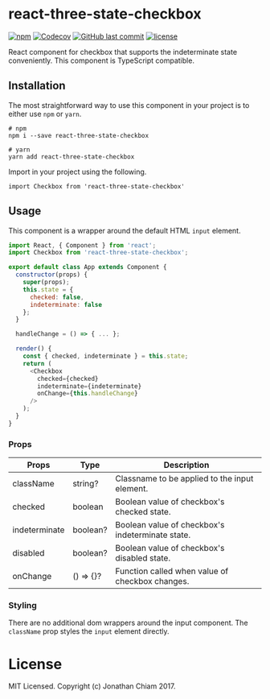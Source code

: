 # react-three-state-checkbox

[![npm](https://img.shields.io/npm/v/react-three-state-checkbox.svg)](https://npmjs.org/package/react-three-state-checkbox)
[![Codecov](https://img.shields.io/codecov/c/github/jchiam/react-three-state-checkbox.svg)]()
[![GitHub last commit](https://img.shields.io/github/last-commit/jchiam/react-three-state-checkbox.svg)](https://github.com/jchiam/react-three-state-checkbox/)
[![license](https://img.shields.io/github/license/jchiam/react-three-state-checkbox.svg)](https://opensource.org/licenses/MIT)

React component for checkbox that supports the indeterminate state conveniently. This component is TypeScript compatible.

## Installation
The most straightforward way to use this component in your project is to either use `npm` or `yarn`.
```
# npm
npm i --save react-three-state-checkbox

# yarn
yarn add react-three-state-checkbox
```

Import in your project using the following.
```
import Checkbox from 'react-three-state-checkbox'
```

## Usage
This component is a wrapper around the default HTML `input` element.

```js
import React, { Component } from 'react';
import Checkbox from 'react-three-state-checkbox';

export default class App extends Component {
  constructor(props) {
    super(props);
    this.state = {
      checked: false,
      indeterminate: false
    };
  }

  handleChange = () => { ... };

  render() {
    const { checked, indeterminate } = this.state;
    return (
      <Checkbox
        checked={checked}
        indeterminate={indeterminate}
        onChange={this.handleChange}
      />
    );
  }
}
```

### Props
| Props          | Type      | Description                                      |
| -------------- | --------- | ------------------------------------------------ |
| className      | string?   | Classname to be applied to the input element.    |
| checked        | boolean   | Boolean value of checkbox's checked state.       |
| indeterminate  | boolean?  | Boolean value of checkbox's indeterminate state. |
| disabled       | boolean?  | Boolean value of checkbox's disabled state.      |
| onChange       | () => {}? | Function called when value of checkbox changes.  |

### Styling
There are no additional dom wrappers around the input component. The `className` prop styles the `input` element directly.

# License
MIT Licensed. Copyright (c) Jonathan Chiam 2017.
